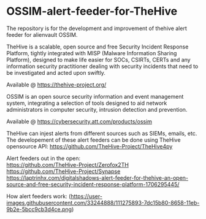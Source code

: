 # OSSIM-alert-feeder-for-TheHive
The repository is for the development and improvement of thehive alert feeder for alienvault OSSIM.

TheHive is a scalable, open source and free Security Incident Response Platform, tightly integrated with MISP (Malware Information Sharing Platform), designed to make life easier for SOCs, CSIRTs, CERTs and any information security practitioner dealing with security incidents that need to be investigated and acted upon swiftly.

Available @ https://thehive-project.org/

OSSIM is an open source security information and event management system, integrating a selection of tools designed to aid network administrators in computer security, intrusion detection and prevention.

Available @ https://cybersecurity.att.com/products/ossim


TheHive can injest alerts from different sources such as SIEMs, emails, etc. The developement of these alert feeders can be done using TheHive opensource API:
https://github.com/TheHive-Project/TheHive4py


Alert feeders out in the open: <br />
https://github.com/TheHive-Project/Zerofox2TH <br />
https://github.com/TheHive-Project/Synapse <br />
https://laptrinhx.com/digitalshadows-alert-feeder-for-thehive-an-open-source-and-free-security-incident-response-platform-1706295445/

How alert feeders work:
(https://user-images.githubusercontent.com/33244888/111275893-7dc15b80-8658-11eb-9b2e-5bcc9cb3d4ce.png)

